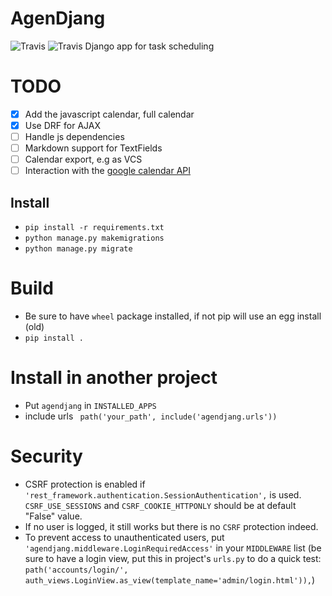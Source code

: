 # AgenDjang
![Travis](https://img.shields.io/badge/Python%20-3.8-brightgreen.svg?style=plastic) ![Travis](https://img.shields.io/badge/Django%20-3.2.9-brightgreen.svg?style=plastic)
Django app for task scheduling


# TODO
- [X] Add the javascript calendar, full calendar
- [X] Use DRF for AJAX
- [ ] Handle js dependencies
- [ ] Markdown support for TextFields
- [ ] Calendar export, e.g as VCS
- [ ] Interaction with the [google calendar API](https://developers.google.com/google-apps/calendar/quickstart/python)

## Install
- `pip install -r requirements.txt`
- `python manage.py makemigrations` 
- `python manage.py migrate`

# Build
- Be sure to have `wheel` package installed, if not pip will use an egg install (old)
- `pip install .`

# Install in another project
- Put `agendjang` in `INSTALLED_APPS`
- include urls ` path('your_path', include('agendjang.urls'))`

# Security
- CSRF protection is enabled if `'rest_framework.authentication.SessionAuthentication',` is used. 
 `CSRF_USE_SESSIONS` and `CSRF_COOKIE_HTTPONLY` should be at default "False" value.
 - If no user is logged, it still works but there is no `CSRF` protection indeed.
 - To prevent access to unauthenticated users, put `'agendjang.middleware.LoginRequiredAccess'` in your `MIDDLEWARE` list
 (be sure to have a login view, put this in project's `urls.py` to do a quick test:
  `path('accounts/login/', auth_views.LoginView.as_view(template_name='admin/login.html')),`)
